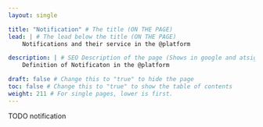 ```yaml
---
layout: single

title: "Notification" # The title (ON THE PAGE)
lead: | # The lead below the title (ON THE PAGE)
    Notifications and their service in the @platform

description: | # SEO Description of the page (Shows in google and atsign.dev search)
    Definition of Notificaton in the @platform

draft: false # Change this to "true" to hide the page
toc: false # Change this to "true" to show the table of contents
weight: 211 # For single pages, lower is first.
---
```


TODO notification
